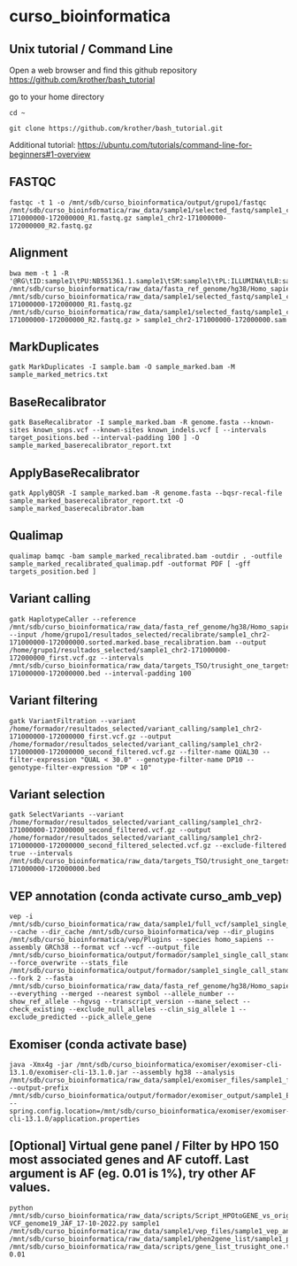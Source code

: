 # curso_bioinformatica


## Unix tutorial / Command Line 
Open a web browser and find this github repository https://github.com/krother/bash_tutorial

go to your home directory 
```
cd ~
```
```
git clone https://github.com/krother/bash_tutorial.git
```

Additional tutorial: https://ubuntu.com/tutorials/command-line-for-beginners#1-overview


## FASTQC

```
fastqc -t 1 -o /mnt/sdb/curso_bioinformatica/output/grupo1/fastqc /mnt/sdb/curso_bioinformatica/raw_data/sample1/selected_fastq/sample1_chr2-171000000-172000000_R1.fastq.gz sample1_chr2-171000000-172000000_R2.fastq.gz
```

##  Alignment

```
bwa mem -t 1 -R '@RG\tID:sample1\tPU:NB551361.1.sample1\tSM:sample1\tPL:ILLUMINA\tLB:sample1\tCN:curso' /mnt/sdb/curso_bioinformatica/raw_data/fasta_ref_genome/hg38/Homo_sapiens.GRCh38.dna.primary_assembly.par_y_n_masked.chr2.fasta /mnt/sdb/curso_bioinformatica/raw_data/sample1/selected_fastq/sample1_chr2-171000000-172000000_R1.fastq.gz /mnt/sdb/curso_bioinformatica/raw_data/sample1/selected_fastq/sample1_chr2-171000000-172000000_R2.fastq.gz > sample1_chr2-171000000-172000000.sam
```

## MarkDuplicates

```
gatk MarkDuplicates -I sample.bam -O sample_marked.bam -M sample_marked_metrics.txt
```

## BaseRecalibrator

```
gatk BaseRecalibrator -I sample_marked.bam -R genome.fasta --known-sites known_snps.vcf --known-sites known_indels.vcf [ --intervals target_positions.bed --interval-padding 100 ] -O sample_marked_baserecalibrator_report.txt
```

## ApplyBaseRecalibrator

```
gatk ApplyBQSR -I sample_marked.bam -R genome.fasta --bqsr-recal-file sample_marked_baserecalibrator_report.txt -O sample_marked_baserecalibrator.bam
```

## Qualimap

```
qualimap bamqc -bam sample_marked_recalibrated.bam -outdir . -outfile sample_marked_recalibrated_qualimap.pdf -outformat PDF [ -gff targets_position.bed ]
```

## Variant calling

```
gatk HaplotypeCaller --reference /mnt/sdb/curso_bioinformatica/raw_data/fasta_ref_genome/hg38/Homo_sapiens.GRCh38.dna.primary_assembly.par_y_n_masked.chr2.fasta --input /home/grupo1/resultados_selected/recalibrate/sample1_chr2-171000000-172000000.sorted.marked.base_recalibration.bam --output /home/grupo1/resultados_selected/sample1_chr2-171000000-172000000_first.vcf.gz --intervals /mnt/sdb/curso_bioinformatica/raw_data/targets_TSO/trusight_one_targets_4columns.chr2-171000000-172000000.bed --interval-padding 100
```

## Variant filtering

```
gatk VariantFiltration --variant /home/formador/resultados_selected/variant_calling/sample1_chr2-171000000-172000000_first.vcf.gz --output /home/formador/resultados_selected/variant_calling/sample1_chr2-171000000-172000000_second_filtered.vcf.gz --filter-name QUAL30 --filter-expression "QUAL < 30.0" --genotype-filter-name DP10 --genotype-filter-expression "DP < 10"
```

## Variant selection

```
gatk SelectVariants --variant /home/formador/resultados_selected/variant_calling/sample1_chr2-171000000-172000000_second_filtered.vcf.gz --output /home/formador/resultados_selected/variant_calling/sample1_chr2-171000000-172000000_second_filtered_selected.vcf.gz --exclude-filtered true --intervals /mnt/sdb/curso_bioinformatica/raw_data/targets_TSO/trusight_one_targets_4columns.chr2-171000000-172000000.bed
```

## VEP annotation (conda activate curso_amb_vep)

```
vep -i /mnt/sdb/curso_bioinformatica/raw_data/sample1/full_vcf/sample1_single_call_standard_filtered_selected_targets.final.vcf.gz --cache --dir_cache /mnt/sdb/curso_bioinformatica/vep --dir_plugins /mnt/sdb/curso_bioinformatica/vep/Plugins --species homo_sapiens --assembly GRCh38 --format vcf --vcf --output_file /mnt/sdb/curso_bioinformatica/output/formador/sample1_single_call_standard_filtered_selected_targets.final_annotated.vcf.gz --force_overwrite --stats_file /mnt/sdb/curso_bioinformatica/output/formador/sample1_single_call_standard_filtered_selected_targets.final_annotated.html --fork 2 --fasta /mnt/sdb/curso_bioinformatica/raw_data/fasta_ref_genome/hg38/Homo_sapiens.GRCh38.dna.primary_assembly.par_y_n_masked.fa --everything --merged --nearest symbol --allele_number --show_ref_allele --hgvsg --transcript_version --mane_select --check_existing --exclude_null_alleles --clin_sig_allele 1 --exclude_predicted --pick_allele_gene
```

## Exomiser (conda activate base)

```
java -Xmx4g -jar /mnt/sdb/curso_bioinformatica/exomiser/exomiser-cli-13.1.0/exomiser-cli-13.1.0.jar --assembly hg38 --analysis /mnt/sdb/curso_bioinformatica/raw_data/sample1/exomiser_files/sample1_full_clinical_exome_analysis_file.yml --output-prefix /mnt/sdb/curso_bioinformatica/output/formador/exomiser_output/sample1_Exomiser --spring.config.location=/mnt/sdb/curso_bioinformatica/exomiser/exomiser-cli-13.1.0/application.properties
```

## [Optional] Virtual gene panel / Filter by HPO 150 most associated genes and AF cutoff. Last argument is AF (eg. 0.01 is 1%), try other AF values.

```
python /mnt/sdb/curso_bioinformatica/raw_data/scripts/Script_HPOtoGENE_vs_originalVEP-VCF_genome19_JAF_17-10-2022.py sample1 /mnt/sdb/curso_bioinformatica/raw_data/sample1/vep_files/sample1_vep_annotation_no_comments.tab /mnt/sdb/curso_bioinformatica/raw_data/sample1/phen2gene_list/sample1_phen2gene_list.txt /mnt/sdb/curso_bioinformatica/raw_data/scripts/gene_list_trusight_one.txt 0.01
```
